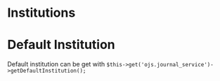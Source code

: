 
Institutions
============


Default Institution
===================

Default institution can be get with `$this->get('ojs.journal_service')->getDefaultInstitution();`

